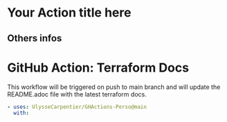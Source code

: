 # Your Action title here

## Others infos

<!-- start branding -->
<!-- end branding -->
<!-- start title -->

# GitHub Action: Terraform Docs

<!-- end title -->
<!-- start badges -->
<!-- end badges -->

<!-- start description -->

This workflow will be triggered on push to main branch and will update the README.adoc file with the latest terraform docs.

<!-- end description -->
<!-- start contents -->
<!-- end contents -->
<!-- start usage -->

```yaml
- uses: UlysseCarpentier/GHActions-Perso@main
  with:
```

<!-- end usage -->
<!-- start inputs -->
<!-- end inputs -->
<!-- start outputs -->
<!-- end outputs -->
<!-- start [.github/ghadocs/examples/] -->
<!-- end [.github/ghadocs/examples/] -->
